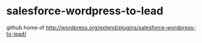 salesforce-wordpress-to-lead
============================

github home of http://wordpress.org/extend/plugins/salesforce-wordpress-to-lead/